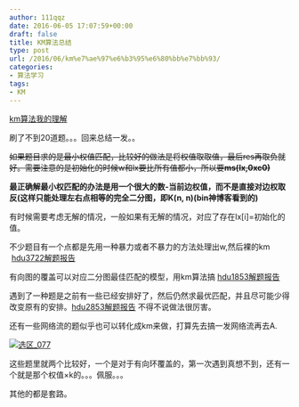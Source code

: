 ```yaml
---
author: 111qqz
date: 2016-06-05 17:07:59+00:00
draft: false
title: KM算法总结
type: post
url: /2016/06/km%e7%ae%97%e6%b3%95%e6%80%bb%e7%bb%93/
categories:
- 算法学习
tags:
- KM
---
```


[km算法我的理解](https://111qqz.com/wordpress/2016/06/hdu-2255-%E5%A5%94%E5%B0%8F%E5%BA%B7%E8%B5%9A%E5%A4%A7%E9%92%B1-%E4%BA%8C%E5%88%86%E5%9B%BE%E6%9C%80%E4%BD%B3%E5%8C%B9%E9%85%8D%EF%BC%8Ckm%E7%AE%97%E6%B3%95%E6%A8%A1%E6%9D%BF%E9%A2%98%EF%BC%89/)



刷了不到20道题。。。回来总结一发。。

<del>如果题目求的是最小权值匹配，比较好的做法是将权值取取值，最后res再取负就好。需要注意的是初始化的时候w和lx要比所有值都小，所以要**ms(lx,0xc0)**</del>

**最正确解最小权匹配的办法是用一个很大的数-当前边权值，而不是直接对边权取反(这样只能处理左右点相等的完全二分图，即K(n, n)(bin神博客看到的)**

有时候需要考虑无解的情况，一般如果有无解的情况，对应了存在lx[i]=初始化的值。

不少题目有一个点都是先用一种暴力或者不暴力的方法处理出w,然后裸的km  [hdu3722解题报告](https://111qqz.com/wordpress/2016/06/hdu-3722/)

有向图的覆盖可以对应二分图最佳匹配的模型，用km算法搞 [hdu1853解题报告](https://111qqz.com/wordpress/2016/06/hdu-1853/)

遇到了一种题是之前有一些已经安排好了，然后仍然求最优匹配，并且尽可能少得改变原有的安排。[hdu2853解题报告](https://111qqz.com/wordpress/2016/06/hdu-2853/) 不得不说做法很厉害。



还有一些网络流的题似乎也可以转化成km来做，打算先去搞一发网络流再去A.

[![选区_077](https://111qqz.com/wordpress/wp-content/uploads/2016/06/选区_077.png)
](https://111qqz.com/wordpress/wp-content/uploads/2016/06/选区_077.png)

这些题里就两个比较好，一个是对于有向环覆盖的，第一次遇到真想不到，还有一个就是那个权值×k的。。。佩服。。。

其他的都是套路。
